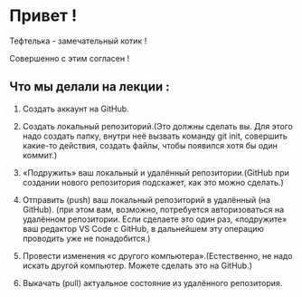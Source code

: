 # Привет ! 

Тефтелька - замечательный котик !

Совершенно с этим согласен !

## Что мы делали на лекции :
1. Создать аккаунт на GitHub.

2. Создать локальный репозиторий.(Это должны сделать вы. Для этого надо создать папку, внутри неё вызвать команду git init, совершить какие-то действия, создать файлы, чтобы появился хотя бы один коммит.)

3. «Подружить» ваш локальный и удалённый репозитории.(GitHub при создании нового
репозитория подскажет, как это можно сделать.)

4. Отправить (push) ваш локальный репозиторий в удалённый (на GitHub). (при этом вам, возможно, потребуется авторизоваться на удалённом репозитории. Если сделаете это один раз, «подружите» ваш редактор VS Code с GitHub, в дальнейшем эту операцию
проводить уже не понадобится.)

5. Провести изменения «с другого компьютера».(Естественно, не надо искать другой
компьютер. Можете сделать это на GitHub.)

6. Выкачать (pull) актуальное состояние из удалённого репозитория.
